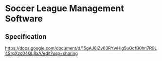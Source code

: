 # Soccer League Management Software

## Specification
https://docs.google.com/document/d/15gAJ8jZv03RYwHig5uOcfB0hn7R9L4SrqXzc04QL8xA/edit?usp=sharing

